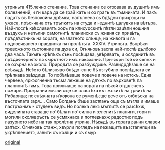 ﻿утриньта	415
лечно стенание. Това стенание се отзовава въ душитѣ имъ болезнений, и ги кара да се трай катъ и оз прагъ въ тъмнината. И пакъ падатъ въ безпокойна дрѣмка, напълнена съ бдѣдни призраци на ужаса, прѣсичана отъ тръпкитѣ на студа и неднитѣ цалувки на вѣтъра.
Най-послѣ крѣсливиятъ хоръ па клисурскитѣ пѣтли зацѣпи нощния въздухъ и непълни самотнитѣ планински съ живия си привѣтъ, прѣдвѣстникъ на зората, на златното слънце, на живота и па подновяването правдинка на пролѣтьта.
XXXIV.
Утриньта.
Въпрѣки тревожното състояиие па духа си, Огняновъ заспа най-послѣ дълбоко два часа. Такъвъ крѣпъкъ сънь посѣщава, увѣряватъ, и осѫденитѣ въ прѣдвечерието па смрътното имъ наказание. При-зори той се сепнх и се озърна на около. Природата се разбуждаше. Развидрдѣваше се на всѣкѫдѣ. Небето бѣлизняво-блѣдо-снне бѣ пзгубило послѣдната си трѣпкава звѣздица. То побѣлѣваше повече и повече на истокъ. Една червена, яркоогненна тъсма лежеше на длъжъ по върховетѣ па планинитѣ тамъ. Това приличаше на зората на нѣкой отдалеченъ пожаръ. Прозрачни мъгли още се пластѣха въ гжпкитѣ на урвитѣ на Рибарица; по снѣжната и́ корона се руменѣеше вече отъ отблѣска на въсточпата заря.... Само Богданъ бѣше застланъ още съ мъгла и имаше пастръхнмъ и студенъ видъ. Но полека лека мъглитѣ се разсѣхж, виделината ставаше по́-бѣла и по́-силна и зеленитѣ планини, гори и могили околовръстъ се усмихнаха и потледнахж радостно подъ лазурното иебе на тая пролѣтна утрина. Нѣкѫдѣ въ гората ранни славеи запѣхх.
Огняновъ станж, хвърли погледъ на лежащитѣ възстапнпци въ укрѣплението, завити съ козяци и съ ямур

[original](images/462.jpg)